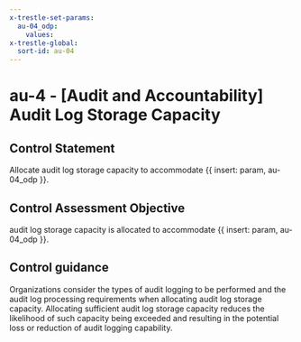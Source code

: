 ```yaml
---
x-trestle-set-params:
  au-04_odp:
    values:
x-trestle-global:
  sort-id: au-04
---
```


# au-4 - \[Audit and Accountability\] Audit Log Storage Capacity

## Control Statement

Allocate audit log storage capacity to accommodate {{ insert: param, au-04_odp }}.

## Control Assessment Objective

audit log storage capacity is allocated to accommodate {{ insert: param, au-04_odp }}.

## Control guidance

Organizations consider the types of audit logging to be performed and the audit log processing requirements when allocating audit log storage capacity. Allocating sufficient audit log storage capacity reduces the likelihood of such capacity being exceeded and resulting in the potential loss or reduction of audit logging capability.
